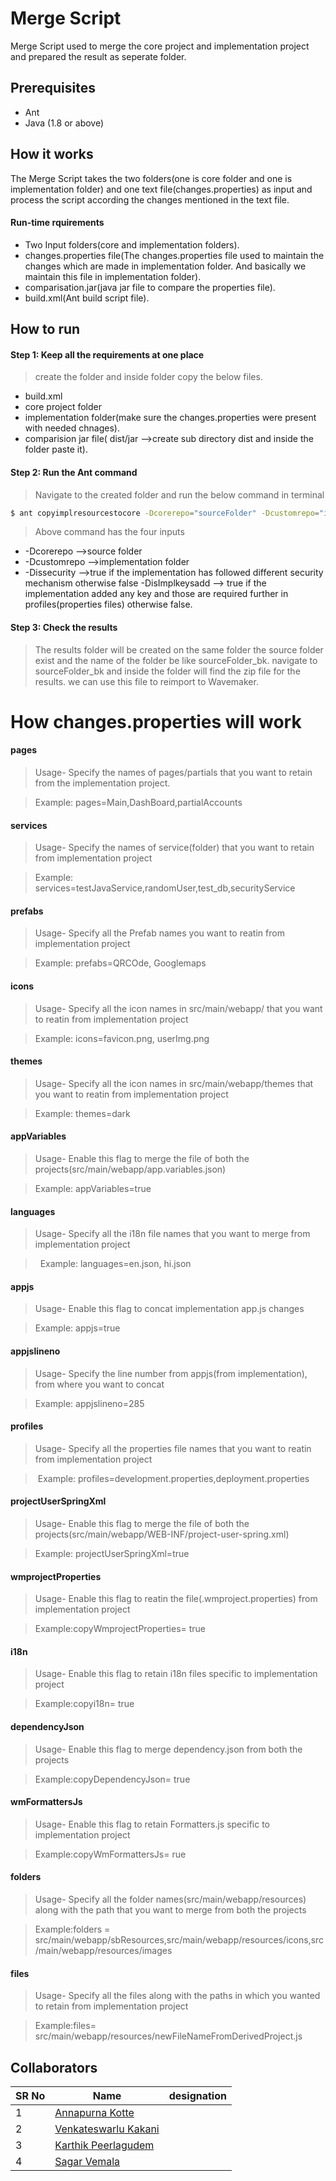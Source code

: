 # Merge Script

Merge Script used to merge the core project and implementation project and prepared the result as seperate folder.

## Prerequisites
- Ant 
- Java (1.8 or above)

## How it works
The Merge Script takes the two folders(one is core folder and one is implementation folder) and one text file(changes.properties) as input and process the script according the changes mentioned in the text file.

#### Run-time rquirements
- Two Input folders(core and implementation folders).
- changes.properties file(The changes.properties file used to maintain the changes which are made in implementation folder. And basically we maintain this file in implementation folder).
- comparisation.jar(java jar file to compare the properties file).
- build.xml(Ant build script file).


## How to run

#### Step 1: Keep all the requirements at one place
> create the folder and inside folder copy the below files.
- build.xml
- core project folder
- implementation folder(make sure the changes.properties were present with needed chnages).
- comparision jar file( dist/jar -->create sub directory dist and inside the folder paste it).

#### Step 2: Run the Ant command
> Navigate to the created folder and run the below command in terminal
``` bash
$ ant copyimplresourcestocore -Dcorerepo="sourceFolder" -Dcustomrepo="implementation" -Dissecurity="false" -DisImplkeysadd="true"
```
> Above command has the four inputs
- -Dcorerepo -->source folder
- -Dcustomrepo -->implementation folder
- -Dissecurity -->true if the implementation has followed different security mechanism otherwise false
-DisImplkeysadd --> true if the implementation added any key and those are required further in profiles(properties files) otherwise false.

#### Step 3: Check the results
> The results folder will be created on the same folder the source folder exist and the name of the folder be like sourceFolder_bk.
> navigate to sourceFolder_bk and inside the folder will find the zip file for the results.
> we can use this file to reimport to Wavemaker.



# How changes.properties will work

#### pages
> Usage- Specify the names of pages/partials that you want to retain from the implementation project.

>   Example: pages=Main,DashBoard,partialAccounts

#### services
> Usage- Specify the names of service(folder) that you want to retain from implementation project

>   Example: services=testJavaService,randomUser,test_db,securityService

#### prefabs
> Usage- Specify all the Prefab names you want to reatin from implementation project

>   Example: prefabs=QRCOde, Googlemaps

#### icons
> Usage- Specify all the icon names in src/main/webapp/ that you want to reatin from implementation project

>   Example: icons=favicon.png, userImg.png

#### themes
> Usage- Specify all the icon names in src/main/webapp/themes that you want to reatin from implementation project

>   Example: themes=dark

#### appVariables
>  Usage- Enable this flag to merge the file of both the projects(src/main/webapp/app.variables.json)

>   Example: appVariables=true

#### languages
>  Usage-  Specify all the i18n file names that you want to merge from implementation project

>   Example: languages=en.json, hi.json

#### appjs
>  Usage- Enable this flag to concat implementation app.js changes

>   Example: appjs=true

#### appjslineno
>  Usage- Specify the line number from appjs(from implementation), from where you want to concat 

>   Example: appjslineno=285

#### profiles
>  Usage- Specify all the properties file names that you want to reatin from implementation project

>  Example: profiles=development.properties,deployment.properties

#### projectUserSpringXml
>  Usage- Enable this flag to merge the file of both the projects(src/main/webapp/WEB-INF/project-user-spring.xml)

>   Example: projectUserSpringXml=true

#### wmprojectProperties
>  Usage- Enable this flag to reatin the file(.wmproject.properties) from implementation project

>   Example:copyWmprojectProperties= true

#### i18n
>  Usage- Enable this flag to retain i18n files specific to implementation project

>   Example:copyi18n= true

#### dependencyJson
>  Usage- Enable this flag to merge dependency.json from both the projects

>   Example:copyDependencyJson= true


#### wmFormattersJs
>  Usage- Enable this flag to retain Formatters.js specific to implementation project

>   Example:copyWmFormattersJs= rue

#### folders
> Usage- Specify all the folder names(src/main/webapp/resources) along with the path that you want to merge from both the projects

>   Example:folders = src/main/webapp/sbResources,src/main/webapp/resources/icons,src/main/webapp/resources/images

#### files
> Usage- Specify all the files along with the paths in which you wanted to retain from implementation project

>   Example:files= src/main/webapp/resources/newFileNameFromDerivedProject.js

## Collaborators

| SR No | Name                                                                                                                                | designation                                                  |
| ----- | -------------------------------------------------------------------------------------------------------------------------------------- | ------------------------------------------------------- |
| 1     | [ Annapurna Kotte](https://github.com/Annapurna-Kotte)|
| 2     | [  Venkateswarlu Kakani](https://github.com/wm-venkateshkakani)|
| 3     | [ Karthik Peerlagudem](https://github.com/krthk-peerlagudem)|
| 4     | [ Sagar Vemala](https://github.com/wm-sagarvemala)|